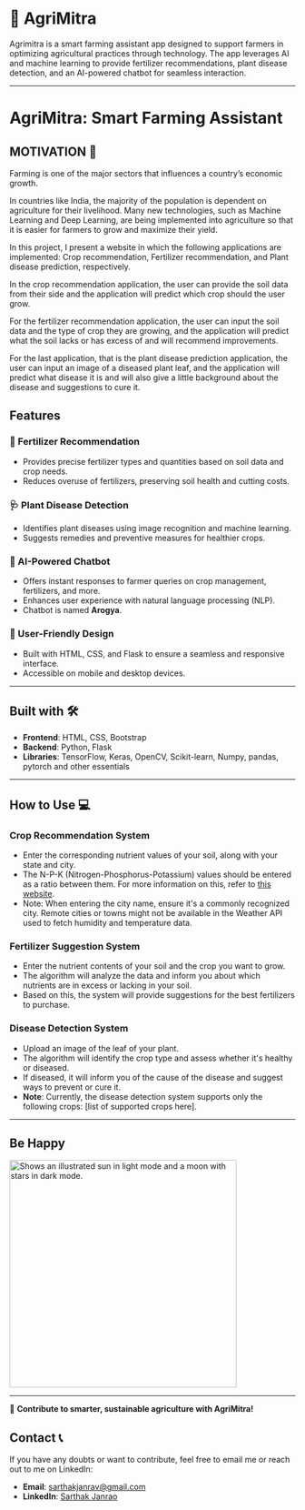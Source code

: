 # 🌾 **AgriMitra**  

Agrimitra is a smart farming assistant app designed to support farmers in optimizing agricultural practices through technology. The app leverages AI and machine learning to provide fertilizer recommendations, plant disease detection, and an AI-powered chatbot for seamless interaction.  

---

# AgriMitra: Smart Farming Assistant

## MOTIVATION 💪

Farming is one of the major sectors that influences a country’s economic growth.

In countries like India, the majority of the population is dependent on agriculture for their livelihood. Many new technologies, such as Machine Learning and Deep Learning, are being implemented into agriculture so that it is easier for farmers to grow and maximize their yield.

In this project, I present a website in which the following applications are implemented: Crop recommendation, Fertilizer recommendation, and Plant disease prediction, respectively.

In the crop recommendation application, the user can provide the soil data from their side and the application will predict which crop should the user grow.

For the fertilizer recommendation application, the user can input the soil data and the type of crop they are growing, and the application will predict what the soil lacks or has excess of and will recommend improvements.

For the last application, that is the plant disease prediction application, the user can input an image of a diseased plant leaf, and the application will predict what disease it is and will also give a little background about the disease and suggestions to cure it.

## **Features**  

### 🌱 Fertilizer Recommendation  
- Provides precise fertilizer types and quantities based on soil data and crop needs.  
- Reduces overuse of fertilizers, preserving soil health and cutting costs.  

### 🩺 Plant Disease Detection  
- Identifies plant diseases using image recognition and machine learning.  
- Suggests remedies and preventive measures for healthier crops.  

### 🤖 AI-Powered Chatbot  
- Offers instant responses to farmer queries on crop management, fertilizers, and more.  
- Enhances user experience with natural language processing (NLP).  
- Chatbot is named **Arogya**.  

### 🎨 User-Friendly Design  
- Built with HTML, CSS, and Flask to ensure a seamless and responsive interface.  
- Accessible on mobile and desktop devices.  

---

## Built with 🛠️

- **Frontend**: HTML, CSS, Bootstrap
- **Backend**: Python, Flask
- **Libraries**: TensorFlow, Keras, OpenCV, Scikit-learn, Numpy, pandas, pytorch and other essentials

---

## How to Use 💻

### Crop Recommendation System
- Enter the corresponding nutrient values of your soil, along with your state and city.
- The N-P-K (Nitrogen-Phosphorus-Potassium) values should be entered as a ratio between them. For more information on this, refer to [this website](insert-your-link-here).
- Note: When entering the city name, ensure it's a commonly recognized city. Remote cities or towns might not be available in the Weather API used to fetch humidity and temperature data.

### Fertilizer Suggestion System
- Enter the nutrient contents of your soil and the crop you want to grow.
- The algorithm will analyze the data and inform you about which nutrients are in excess or lacking in your soil.
- Based on this, the system will provide suggestions for the best fertilizers to purchase.

### Disease Detection System
- Upload an image of the leaf of your plant.
- The algorithm will identify the crop type and assess whether it's healthy or diseased.
- If diseased, it will inform you of the cause of the disease and suggest ways to prevent or cure it.
- **Note**: Currently, the disease detection system supports only the following crops: [list of supported crops here].
 

---

## **Be Happy**  
<picture>  
  <source media="(prefers-color-scheme: dark)" srcset="https://user-images.githubusercontent.com/25423296/163456776-7f95b81a-f1ed-45f7-b7ab-8fa810d529fa.png">  
  <source media="(prefers-color-scheme: light)" srcset="https://user-images.githubusercontent.com/25423296/163456779-a8556205-d0a5-45e2-ac17-42d089e3c3f8.png">  
  <img alt="Shows an illustrated sun in light mode and a moon with stars in dark mode." src="https://user-images.githubusercontent.com/25423296/163456779-a8556205-d0a5-45e2-ac17-42d089e3c3f8.png" width="400" height="400">  
</picture>  

---  

🌟 **Contribute to smarter, sustainable agriculture with AgriMitra!**  

## Contact 📞

If you have any doubts or want to contribute, feel free to email me or reach out to me on LinkedIn:

- **Email**: [sarthakjanrav@gmail.com](mailto:sarthakjanrav@gmail.com)
- **LinkedIn**: [Sarthak Janrao](https://www.linkedin.com/in/sarthak-janrao/)

